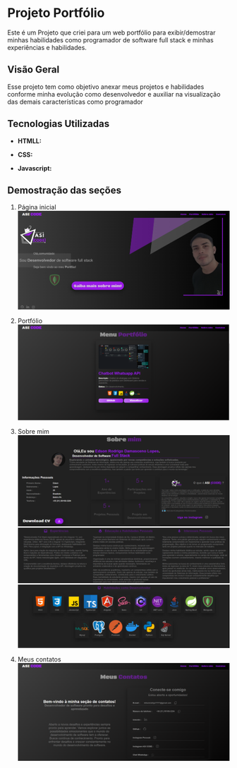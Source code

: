 # Projeto Portfólio

Este é um Projeto que criei para um web portfólio para exibir/demostrar minhas habilidades como programador de software full stack e minhas experiências e habilidades.

## Visão Geral  

Esse projeto tem como objetivo anexar meus projetos e habilidades conforme minha evolução como desenvolvedor e auxiliar na visualização das demais características como programador 

## Tecnologias Utilizadas

- **HTMLL:** 
- **CSS:** 

- **Javascript:** 


## Demostração das seções
1. Página inicial
![Alt text](image.png)

2. Portfólio
![Alt text](image-6.png)
3. Sobre mim
![Alt text](image-2.png)
![Alt text](image-3.png)
![Alt text](image-4.png)
4. Meus contatos
![Alt text](image-5.png)